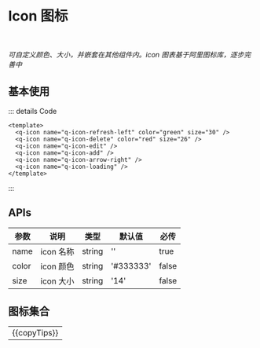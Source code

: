 # Icon 图标

<br>

_可自定义颜色、大小，并嵌套在其他组件内。icon 图表基于阿里图标库，逐步完善中_

## 基本使用

<q-icon :class="$style['mr10']" name="q-icon-refresh-left" color="green" size="30"/>
<q-icon :class="$style['mr10']" name="q-icon-delete" color="red" size="26"/>
<q-icon :class="$style['mr10']" name="q-icon-edit"/>
<q-icon :class="$style['mr10']" name="q-icon-add"/>
<q-icon :class="$style['mr10']" name="q-icon-arrow-right"/>
<q-icon name="q-icon-loading"/>

::: details Code

```vue
<template>
  <q-icon name="q-icon-refresh-left" color="green" size="30" />
  <q-icon name="q-icon-delete" color="red" size="26" />
  <q-icon name="q-icon-edit" />
  <q-icon name="q-icon-add" />
  <q-icon name="q-icon-arrow-right" />
  <q-icon name="q-icon-loading" />
</template>
```

:::

## APIs

| 参数  | 说明      | 类型   | 默认值    | 必传  |
| ----- | --------- | ------ | --------- | ----- |
| name  | icon 名称 | string | ''        | true  |
| color | icon 颜色 | string | '#333333' | false |
| size  | icon 大小 | string | '14'      | false |

## 图标集合

<script setup lang="ts">
import {ref} from 'vue'
import {copyText} from '@jqw755/q-ui'
// 图标列表
const iconList = ref([
  ['q-icon-refresh-left', 'q-icon-delete', 'q-icon-edit', 'q-icon-add', 'q-icon-arrow-right', 'q-icon-arrow-top'],
  ['q-icon-arrow-bottom', 'q-icon-arrow-left','q-icon-upload', 'q-icon-star-off', 'q-icon-image', 'q-icon-location'],
  ['q-icon-loading', 'q-icon-close'],
])
let copyTips = ref('复制');
// 复制
const copyIconCode = (iconName: string) => {
  copyText(`<q-icon name="${iconName}" />`)
  copyTips.value = '复制成功'
  setTimeout(() => {copyTips.value = '复制'}, 300)
}
</script>
<table>
  <tr v-for="item in iconList">
      <td v-for="iconName in item" :class="$style['icon-td-wrap']">
        <q-icon :name="iconName" size="22"/>
        <div :class="$style['copy-icon']" @click="copyIconCode(iconName)">{{copyTips}}</div>
      </td>
  </tr>
</table>

<style module>
.mr10 {
  margin-right: 20px;
}
.icon-td-wrap{
  position: relative;
  width:80px;
  height:80px;
  text-align:center;
  cursor: pointer;
}
.icon-td-wrap:hover .copy-icon{
  display: block;
}
.copy-icon{
  display: none;
  line-height:80px;
  position: absolute;
  right: 0;
  left: 0;
  top: 0;
  bottom: 0;
  background: rgba(0,0,0,0.8);
  z-index: 10;
  color: #fff;
}
</style>
